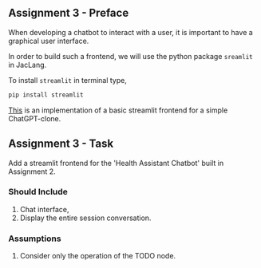 ## Assignment 3 - Preface

When developing a chatbot to interact with a user, it is important to have a graphical user interface. 

In order to build such a frontend, we will use the python package ```sreamlit``` in JacLang.

To install ```streamlit``` in terminal type,

```bash
pip install streamlit
```

[This](/3_streamlit_frontend_demo/) is an implementation of a basic streamlit frontend for a simple ChatGPT-clone.

## Assignment 3 - Task

Add a streamlit frontend for the 'Health Assistant Chatbot' built in Assignment 2.

### Should Include
1. Chat interface, 
2. Display the entire session conversation.

### Assumptions
1. Consider only the operation of the TODO node.
